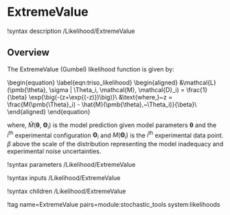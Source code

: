 # ExtremeValue

!syntax description /Likelihood/ExtremeValue

## Overview

The ExtremeValue (Gumbel) likelihood function is given by:

\begin{equation}
    \label{eqn:triso_likelihood}
    \begin{aligned}
        &\mathcal{L}(\pmb{\theta}, \sigma | \Theta_i, \mathcal{M}, \mathcal{D}_i) = \frac{1}{\beta} \exp{\big(-(z+\exp{(-z)})\big)}\\
        &\text{where,}~z = \frac{M(\pmb{\Theta}_i) - \hat{M}(\pmb{\theta},~\Theta_i)}{\beta}\\
    \end{aligned}
\end{equation}

where, $\hat{M}(\pmb{\theta},~\pmb{\Theta}_i)$ is the model prediction given model parameters $\pmb{\theta}$ and the $i^{\text{th}}$ experimental configuration $\pmb{\Theta}_i$ and $M(\pmb{\Theta}_i)$ is the $i^{\text{th}}$ experimental data point. $\beta$ above the scale of the distribution representing the model inadequacy and experimental noise uncertainties.

!syntax parameters /Likelihood/ExtremeValue

!syntax inputs /Likelihood/ExtremeValue

!syntax children /Likelihood/ExtremeValue

!tag name=ExtremeValue pairs=module:stochastic_tools system:likelihoods
